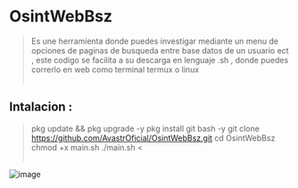 # OsintWebBsz
> Es une herramienta donde puedes investigar mediante un menu de opciones de paginas de busqueda entre base datos de un usuario ect , este codigo se facilita a su descarga en lenguaje .sh , donde puedes correrlo en web como terminal termux o linux 
<br></br>
## Intalacion :

> pkg update && pkg upgrade -y
pkg install git bash -y
git clone https://github.com/AvastrOficial/OsintWebBsz.git
cd OsintWebBsz
chmod +x main.sh
./main.sh <
<br></br>

![image](https://github.com/AvastrOficial/DoxWebBsz/assets/91764815/86505fed-7fe3-4362-b43b-af1065dadb30)


